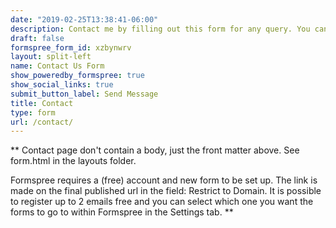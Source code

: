 ```yaml
---
date: "2019-02-25T13:38:41-06:00"
description: Contact me by filling out this form for any query. You can directaly mail me on kkrao10017@gmail.com.
draft: false
formspree_form_id: xzbynwrv
layout: split-left
name: Contact Us Form
show_poweredby_formspree: true
show_social_links: true
submit_button_label: Send Message
title: Contact
type: form
url: /contact/
---
```


** Contact page don't contain a body, just the front matter above.
See form.html in the layouts folder.

Formspree requires a (free) account and new form to be set up. The link is made on the final published url in the field: Restrict to Domain. It is possible to register up to 2 emails free and you can select which one you want the forms to go to within Formspree in the Settings tab.
**
